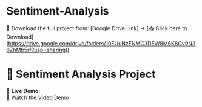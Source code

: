 # Sentiment-Analysis
🚀 Download the full project from: [Google Drive Link] -> [📥 Click here to Download] (https://drive.google.com/drive/folders/10FUuNzFNMC3DEW8M6K8Gv9N36ZhMb5rf?usp=sharing))

# 📂 Sentiment Analysis Project

🚀 **Live Demo:**  
🎥 [Watch the Video Demo](https://drive.google.com/file/d/10ifCu7rLYYFG171Mt4N0DcwhSRXLXr2n/view?usp=sharing)
